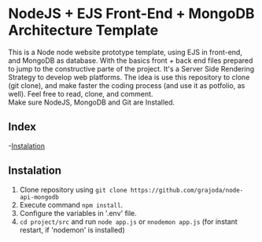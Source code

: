 # NodeJS + EJS Front-End + MongoDB Architecture Template

This is a Node node website prototype template, using EJS in front-end, and MongoDB as database. With the basics front + back end files prepared to jump to the constructive parte of the project.
It's a Server Side Rendering Strategy to develop web platforms.
The idea is use this repository to clone (git clone), and make faster the coding process (and use it as potfolio, as well).
Feel free to read, clone, and comment.   
Make sure NodeJS, MongoDB and Git are Installed. 

## Index
-[Instalation](#instalation)

## Instalation
1. Clone repository using `git clone https://github.com/grajoda/node-api-mongodb`
2. Execute command `npm install`.
3. Configure the variables in '.env' file.
4. `cd project/src` and run `node app.js` or `nnodemon app.js` (for instant restart, if 'nodemon' is installed)


